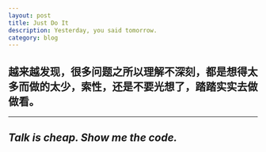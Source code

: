 ```yaml
---
layout: post
title: Just Do It
description: Yesterday, you said tomorrow.
category: blog
---
```


## 越来越发现，很多问题之所以理解不深刻，都是想得太多而做的太少，索性，还是不要光想了，踏踏实实去做做看。

------

## *Talk is cheap. Show me the code.*



[tylderen]:    http://tylderen.github.io/  "tylderen"
